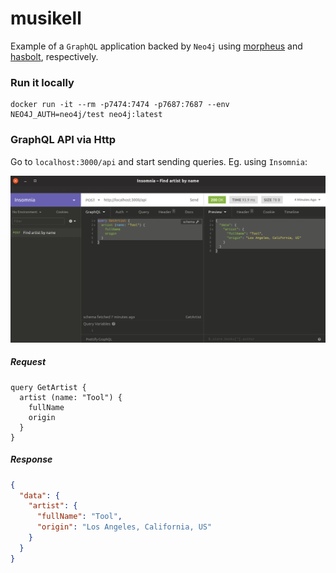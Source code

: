 musikell
========

Example of a `GraphQL` application backed by `Neo4j` using [morpheus](https://morpheusgraphql.com/) and [hasbolt](https://hackage.haskell.org/package/hasbolt), respectively.

### Run it locally

```
docker run -it --rm -p7474:7474 -p7687:7687 --env NEO4J_AUTH=neo4j/test neo4j:latest
```

### GraphQL API via Http

Go to `localhost:3000/api` and start sending queries. Eg. using `Insomnia`:

![insomnia](insomnia.png)

##### Request

```
query GetArtist {
  artist (name: "Tool") {
    fullName
    origin
  }
}
```

##### Response

```json
{
  "data": {
    "artist": {
      "fullName": "Tool",
      "origin": "Los Angeles, California, US"
    }
  }
}
```
